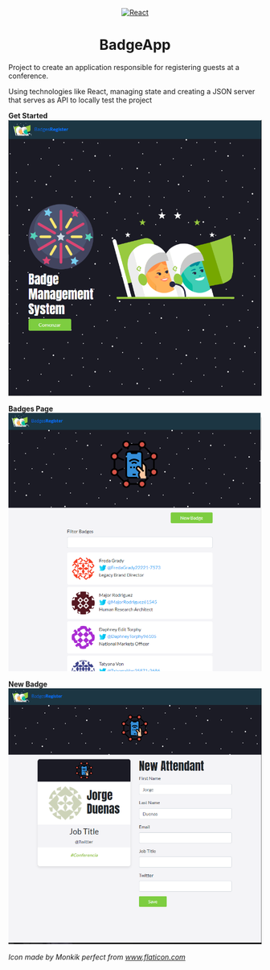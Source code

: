 <p align="center">
  <a href="https://reactjs.org/">
    <img alt="React" src="https://upload.wikimedia.org/wikipedia/commons/thumb/a/a7/React-icon.svg/1280px-React-icon.svg.png" width="100" />
  </a>
</p>
<h1 align="center">
  BadgeApp
</h1>

Project to create an application responsible for registering guests at a conference.

Using technologies like React, managing state and creating a JSON server that serves as API to locally test the project

**Get Started**
![getStarted](/src/images/readme-images/getstarted-app.png)

**Badges Page**
![badgesView](/src/images/readme-images/badges-view-app.png)


**New Badge**
![newBadge](/src/images/readme-images/newbadge-view-app.png)



*Icon made by Monkik perfect from www.flaticon.com*